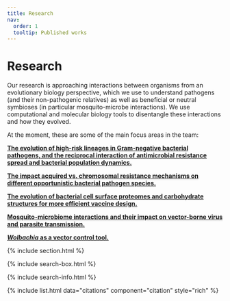 ```yaml
---
title: Research
nav:
  order: 1
  tooltip: Published works
---
```


# <i class="fas fa-microscope"></i>Research

Our research is approaching interactions between organisms from an evolutionary biology perspective, which we use to understand pathogens (and their non-pathogenic relatives) as well as beneficial or neutral symbioses (in particular mosquito-microbe interactions). We use computational and molecular biology tools to disentangle these interactions and how they evolved. 

At the moment, these are some of the main focus areas in the team:

**[The evolution of high-risk lineages in Gram-negative bacterial pathogens, and the reciprocal interaction of antimicrobial resistance spread and bacterial population dynamics.](AMR_website)**

**[The impact acquired vs. chromosomal resistance mechanisms on different opportunistic bacterial pathogen species.](research/AMR_website)**

**[The evolution of bacterial cell surface proteomes and carbohydrate structures for more efficient vaccine design.](AMR_website)**

**[Mosquito-microbiome interactions and their impact on vector-borne virus and parasite transmission.](AMR_website)**

**[_Wolbachia_ as a vector control tool.](research/AMR_website)**

{% include section.html %}

{% include search-box.html %}

{% include search-info.html %}

{% include list.html data="citations" component="citation" style="rich" %}
